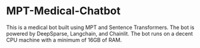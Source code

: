 # MPT-Medical-Chatbot
This is a medical bot built using MPT and Sentence Transformers. The bot is powered by DeepSparse, Langchain, and Chainlit. The bot runs on a decent CPU machine with a minimum of 16GB of RAM.
